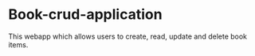 # Book-crud-application
This webapp which allows users to create, read, update and delete book items. 
